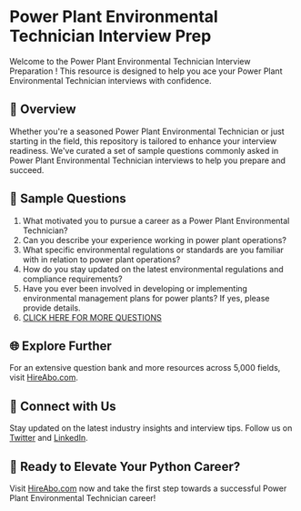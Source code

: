 # Power Plant Environmental Technician Interview Prep

Welcome to the Power Plant Environmental Technician Interview Preparation ! This resource is designed to help you ace your Power Plant Environmental Technician interviews with confidence.

## 🚀 Overview

Whether you're a seasoned Power Plant Environmental Technician or just starting in the field, this repository is tailored to enhance your interview readiness. We've curated a set of sample questions commonly asked in Power Plant Environmental Technician interviews to help you prepare and succeed.

## 📝 Sample Questions

1. What motivated you to pursue a career as a Power Plant Environmental Technician?
2. Can you describe your experience working in power plant operations?
3. What specific environmental regulations or standards are you familiar with in relation to power plant operations?
4. How do you stay updated on the latest environmental regulations and compliance requirements?
5. Have you ever been involved in developing or implementing environmental management plans for power plants? If yes, please provide details.
6. [CLICK HERE FOR MORE QUESTIONS](https://hireabo.com/job/20_4_9/Power%20Plant%20Environmental%20Technician)

## 🌐 Explore Further

For an extensive question bank and more resources across 5,000 fields, visit [HireAbo.com](https://www.hireabo.com).

## 📱 Connect with Us

Stay updated on the latest industry insights and interview tips. Follow us on [Twitter](https://twitter.com/hireabo) and [LinkedIn](https://www.linkedin.com/in/hire-abo-3609972a8/).

## 🚀 Ready to Elevate Your Python Career?

Visit [HireAbo.com](https://www.hireabo.com) now and take the first step towards a successful Power Plant Environmental Technician career!